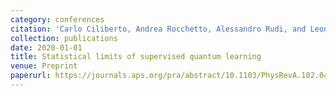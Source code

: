 ```yaml
---
category: conferences
citation: 'Carlo Ciliberto, Andrea Rocchetto, Alessandro Rudi, and Leonard Wossnig. "Statistical limits of supervised quantum learning", 2020.'
collection: publications
date: 2020-01-01
title: Statistical limits of supervised quantum learning
venue: Preprint
paperurl: https://journals.aps.org/pra/abstract/10.1103/PhysRevA.102.042414
---
```


